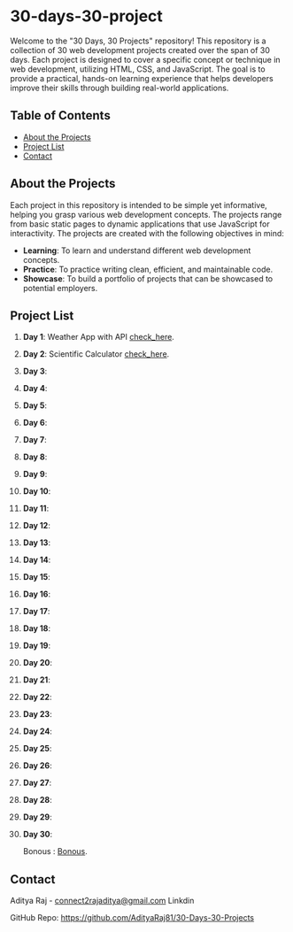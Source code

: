 # 30-days-30-project

Welcome to the "30 Days, 30 Projects" repository! This repository is a collection of 30 web development projects created over the span of 30 days. Each project is designed to cover a specific concept or technique in web development, utilizing HTML, CSS, and JavaScript. The goal is to provide a practical, hands-on learning experience that helps developers improve their skills through building real-world applications.

## Table of Contents

- [About the Projects](#about-the-projects)
- [Project List](#project-list)
- [Contact](#contact)

## About the Projects

Each project in this repository is intended to be simple yet informative, helping you grasp various web development concepts. The projects range from basic static pages to dynamic applications that use JavaScript for interactivity. The projects are created with the following objectives in mind:

- **Learning**: To learn and understand different web development concepts.
- **Practice**: To practice writing clean, efficient, and maintainable code.
- **Showcase**: To build a portfolio of projects that can be showcased to potential employers.

## Project List

1. **Day 1**: Weather App with API <a href="https://weather-check-by-aditya.netlify.app/" target="_blank"> check_here</a>.
2. **Day 2**: Scientific Calculator <a href="https://calci-by-aditya.netlify.app/" target="_blank"> check_here</a>.
3. **Day 3**: 
4. **Day 4**: 
5. **Day 5**: 
6. **Day 6**: 
7. **Day 7**: 
8. **Day 8**: 
9. **Day 9**: 
10. **Day 10**: 
11. **Day 11**: 
12. **Day 12**: 
13. **Day 13**: 
14. **Day 14**: 
15. **Day 15**: 
16. **Day 16**: 
17. **Day 17**: 
18. **Day 18**: 
19. **Day 19**: 
20. **Day 20**: 
21. **Day 21**: 
22. **Day 22**: 
23. **Day 23**: 
24. **Day 24**: 
25. **Day 25**: 
26. **Day 26**: 
27. **Day 27**: 
28. **Day 28**: 
29. **Day 29**: 
30. **Day 30**:

    Bonous : <a href="[https://weather-check-by-aditya.netlify.app/](https://smokeheart.netlify.app/)" target="_blank">Bonous</a>.

## Contact
Aditya Raj - connect2rajaditya@gmail.com Linkdin


GitHub Repo: https://github.com/AdityaRaj81/30-Days-30-Projects
